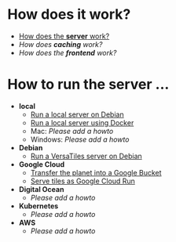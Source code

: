 # How does it work?

- [How does the **server** work?](how_does_it_work/server.md)
- *How does **caching** work?*
- *How does the **frontend** work?*

# How to run the server ...

- **local**
  - [Run a local server on Debian](how_to/local_server_debian.md)
  - [Run a local server using Docker](how_to/local_docker.md)
  - Mac: *Please add a howto*
  - Windows: *Please add a howto*
- **Debian**
  - [Run a VersaTiles server on Debian](how_to/debian_run_server.md)
- **Google Cloud**
  - [Transfer the planet into a Google Bucket](how_to/google_cloud_storage_planet.md)
  - [Serve tiles as Google Cloud Run](how_to/google_cloud_run_service.md)
- **Digital Ocean**
  - *Please add a howto*
- **Kubernetes**
  - *Please add a howto*
- **AWS**
  - *Please add a howto*
